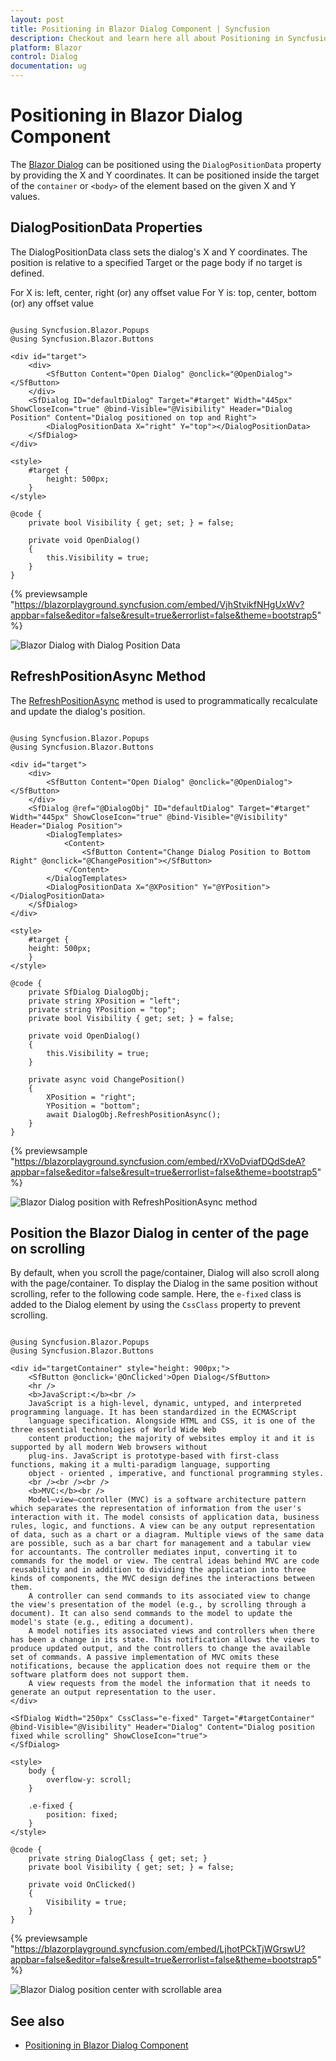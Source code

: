 ```yaml
---
layout: post
title: Positioning in Blazor Dialog Component | Syncfusion
description: Checkout and learn here all about Positioning in Syncfusion Blazor Dialog component and much more details.
platform: Blazor
control: Dialog
documentation: ug
---
```


# Positioning in Blazor Dialog Component

The [Blazor Dialog](https://www.syncfusion.com/blazor-components/blazor-modal-dialog) can be positioned using the `DialogPositionData` property by providing the X and Y coordinates. It can be positioned inside the target of the `container` or `<body>` of the element based on the given X and Y values.

## DialogPositionData Properties

The DialogPositionData class sets the dialog's X and Y coordinates. The position is relative to a specified Target or the page body if no target is defined.

For X is: left, center, right (or) any offset value
For Y is: top, center, bottom (or) any offset value

```cshtml

@using Syncfusion.Blazor.Popups
@using Syncfusion.Blazor.Buttons

<div id="target">
    <div>
        <SfButton Content="Open Dialog" @onclick="@OpenDialog"></SfButton>
    </div>
    <SfDialog ID="defaultDialog" Target="#target" Width="445px" ShowCloseIcon="true" @bind-Visible="@Visibility" Header="Dialog Position" Content="Dialog positioned on top and Right">
        <DialogPositionData X="right" Y="top"></DialogPositionData>
    </SfDialog>
</div>

<style>
    #target {
        height: 500px;
    }
</style>

@code {
    private bool Visibility { get; set; } = false;

    private void OpenDialog()
    {
        this.Visibility = true;
    }
}

```

{% previewsample "https://blazorplayground.syncfusion.com/embed/VjhStvikfNHgUxWv?appbar=false&editor=false&result=true&errorlist=false&theme=bootstrap5" %}

![Blazor Dialog with Dialog Position Data](./images/blazor-dialog-position-data.gif)

## RefreshPositionAsync Method

The [RefreshPositionAsync](https://help.syncfusion.com/cr/blazor/Syncfusion.Blazor.Popups.SfDialog.html#Syncfusion_Blazor_Popups_SfDialog_RefreshPositionAsync) method is used to programmatically recalculate and update the dialog's position.

```cshtml

@using Syncfusion.Blazor.Popups
@using Syncfusion.Blazor.Buttons

<div id="target">
    <div>
        <SfButton Content="Open Dialog" @onclick="@OpenDialog"></SfButton>
    </div>
    <SfDialog @ref="@DialogObj" ID="defaultDialog" Target="#target" Width="445px" ShowCloseIcon="true" @bind-Visible="@Visibility" Header="Dialog Position">
        <DialogTemplates>
            <Content>
                <SfButton Content="Change Dialog Position to Bottom Right" @onclick="@ChangePosition"></SfButton>
            </Content>
        </DialogTemplates>
        <DialogPositionData X="@XPosition" Y="@YPosition"></DialogPositionData>
    </SfDialog>
</div>

<style>
    #target {
    height: 500px;
    }
</style>

@code {
    private SfDialog DialogObj;
    private string XPosition = "left";
    private string YPosition = "top";
    private bool Visibility { get; set; } = false;

    private void OpenDialog()
    {
        this.Visibility = true;
    }

    private async void ChangePosition()
    {
        XPosition = "right";
        YPosition = "bottom";
        await DialogObj.RefreshPositionAsync();
    }
}

```

{% previewsample "https://blazorplayground.syncfusion.com/embed/rXVoDviafDQdSdeA?appbar=false&editor=false&result=true&errorlist=false&theme=bootstrap5" %}

![Blazor Dialog position with RefreshPositionAsync method](./images/blazor-dialog-position-refresh-method.gif)

## Position the Blazor Dialog in center of the page on scrolling

By default, when you scroll the page/container, Dialog will also scroll along with the page/container. To display the Dialog in the same position without scrolling, refer to the following code sample. Here, the `e-fixed` class is added to the Dialog element by using the `CssClass` property to prevent scrolling.

```cshtml

@using Syncfusion.Blazor.Popups
@using Syncfusion.Blazor.Buttons

<div id="targetContainer" style="height: 900px;">
    <SfButton @onclick='@OnClicked'>Open Dialog</SfButton>
    <hr />
    <b>JavaScript:</b><br />
    JavaScript is a high-level, dynamic, untyped, and interpreted programming language. It has been standardized in the ECMAScript
    language specification. Alongside HTML and CSS, it is one of the three essential technologies of World Wide Web
    content production; the majority of websites employ it and it is supported by all modern Web browsers without
    plug-ins. JavaScript is prototype-based with first-class functions, making it a multi-paradigm language, supporting
    object - oriented , imperative, and functional programming styles.
    <br /><br /><br />
    <b>MVC:</b><br />
    Model–view–controller (MVC) is a software architecture pattern which separates the representation of information from the user's interaction with it. The model consists of application data, business rules, logic, and functions. A view can be any output representation of data, such as a chart or a diagram. Multiple views of the same data are possible, such as a bar chart for management and a tabular view for accountants. The controller mediates input, converting it to commands for the model or view. The central ideas behind MVC are code reusability and in addition to dividing the application into three kinds of components, the MVC design defines the interactions between them.
    A controller can send commands to its associated view to change the view's presentation of the model (e.g., by scrolling through a document). It can also send commands to the model to update the model's state (e.g., editing a document).
    A model notifies its associated views and controllers when there has been a change in its state. This notification allows the views to produce updated output, and the controllers to change the available set of commands. A passive implementation of MVC omits these notifications, because the application does not require them or the software platform does not support them.
    A view requests from the model the information that it needs to generate an output representation to the user.
</div>

<SfDialog Width="250px" CssClass="e-fixed" Target="#targetContainer" @bind-Visible="@Visibility" Header="Dialog" Content="Dialog position fixed while scrolling" ShowCloseIcon="true">
</SfDialog>

<style>
    body {
        overflow-y: scroll;
    }

    .e-fixed {
        position: fixed;
    }
</style>

@code {
    private string DialogClass { get; set; }
    private bool Visibility { get; set; } = false;

    private void OnClicked()
    {
        Visibility = true;
    }
}

```

{% previewsample "https://blazorplayground.syncfusion.com/embed/LjhotPCkTjWGrswU?appbar=false&editor=false&result=true&errorlist=false&theme=bootstrap5" %}

![Blazor Dialog position center with scrollable area](./images/blazor-dialog-position-center-scrollable.gif)

## See also

* [Positioning in Blazor Dialog Component](https://blazor.syncfusion.com/demos/dialog/positioning)